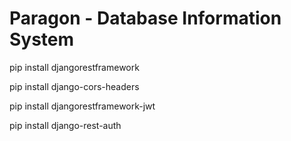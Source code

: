 # Paragon - Database Information System

pip install djangorestframework

pip install django-cors-headers

pip install djangorestframework-jwt

pip install django-rest-auth
